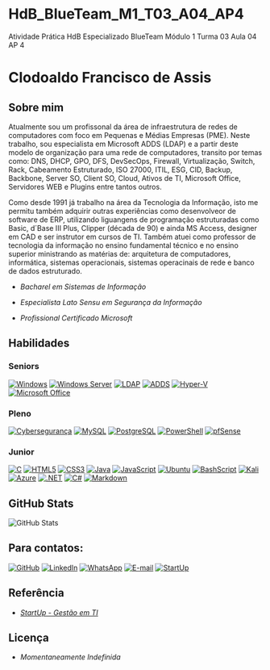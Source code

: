 # HdB_BlueTeam_M1_T03_A04_AP4
Atividade Prática HdB Especializado BlueTeam Módulo 1 Turma 03 Aula 04 AP 4

# Clodoaldo Francisco de Assis

## Sobre mim

Atualmente sou um profissonal da área de infraestrutura de redes de computadores com foco em Pequenas e Médias Empresas (PME). Neste trabalho, sou especialista em Microsoft ADDS (LDAP) e a partir deste modelo de organização para uma rede de computadores, transito por temas como: DNS, DHCP, GPO, DFS, DevSecOps, Firewall, Virtualização, Switch, Rack, Cabeamento Estruturado, ISO 27000, ITIL, ESG, CID, Backup, Backbone, Server SO, Client SO, Cloud, Ativos de TI, Microsoft Office, Servidores WEB e Plugins entre tantos outros.

Como desde 1991 já trabalho na área da Tecnologia da Informação, isto me permitu também adquirir outras experiências como desenvolveor de software de ERP, utilizando liguangens de programação estruturadas como Basic, d´Base III Plus, Clipper (década de 90) e ainda MS Access, designer em CAD e ser instrutor em cursos de TI. Também atuei como professor de tecnologia da informação no ensino fundamental técnico e no ensino superior ministrando as matérias de: arquitetura de computadores, informática, sistemas operacionais, sistemas operacinais de rede e banco de dados estruturado.

- <em>Bacharel em Sistemas de Informação</em>

- <em>Especialista Lato Sensu em Segurança da Informação</em>

- <em>Profissional Certificado Microsoft</em>

## Habilidades

### Seniors

[![Windows](https://img.shields.io/badge/Windows-00A4EF?style=for-the-badge&logo=windows&logoColor=white)](https://www.microsoft.com/windows)
[![Windows Server](https://img.shields.io/badge/Windows_Server-0078D6?style=for-the-badge&logo=windows&logoColor=white)](https://learn.microsoft.com/en-us/windows-server/)
[![LDAP](https://img.shields.io/badge/LDAP-FF0000?style=for-the-badge&logoColor=white)](https://ldap.com/)
[![ADDS](https://img.shields.io/badge/ADDS-0078D6?style=for-the-badge&logo=windows&logoColor=white)](https://learn.microsoft.com/en-us/windows-server/identity/ad-ds/get-started/virtual-dc/active-directory-domain-services-overview)
[![Hyper-V](https://img.shields.io/badge/Hyper_V-FFB900?style=for-the-badge&logo=windows&logoColor=white)](https://learn.microsoft.com/en-us/windows-server/virtualization/hyper-v/hyper-v-technology-overview)
[![Microsoft Office](https://img.shields.io/badge/Microsoft_Office-F25022?style=for-the-badge&logo=microsoft-office&logoColor=white)](https://www.microsoft.com/microsoft-365)

### Pleno

[![Cybersegurança](https://img.shields.io/badge/Cybersegurança-4CAF50?style=for-the-badge&logo=shield-check&logoColor=white)](https://startup.inf.br/site/?p=397)
[![MySQL](https://img.shields.io/badge/MySQL-00000F?style=for-the-badge&logo=mysql&logoColor=white)](https://dev.mysql.com/)
[![PostgreSQL](https://img.shields.io/badge/PostgreSQL-000?style=for-the-badge&logo=postgresql)](https://www.postgresql.org/)
[![PowerShell](https://img.shields.io/badge/PowerShell-5391FE?style=for-the-badge&logo=powershell&logoColor=white)](https://docs.microsoft.com/en-us/powershell/)
[![pfSense](https://img.shields.io/badge/pfSense-312121?style=for-the-badge&logo=firewall&logoColor=white)](https://www.pfsense.org/)

### Junior

[![C](https://img.shields.io/badge/C-00599C?style=for-the-badge&logo=c&logoColor=white)](https://learn.microsoft.com/pt-br/cpp/c-language/?view=msvc-170)
[![HTML5](https://img.shields.io/badge/HTML5-E34F26?style=for-the-badge&logo=html5&logoColor=white)](https://html.spec.whatwg.org/multipage/)
[![CSS3](https://img.shields.io/badge/CSS3-1572B6?style=for-the-badge&logo=css3&logoColor=white)](https://www.w3.org/Style/CSS/Overview.en.html)
[![Java](https://img.shields.io/badge/java-%23ED8B00.svg?style=for-the-badge&logo=openjdk&logoColor=white)](https://openjdk.org/)
[![JavaScript](https://img.shields.io/badge/JavaScript-F7DF1E?style=for-the-badge&logo=javascript&logoColor=black)](https://web.dev/javascript?hl=pt-br)
[![Ubuntu](https://img.shields.io/badge/Ubuntu-35495E?style=for-the-badge&logo=ubuntu&logoColor=2CA5E0)](https://ubuntu.com/)
[![BashScript](https://img.shields.io/badge/bash%20script-0101?style=flat&logo=gnubash&logoColor=%23FFFFFF&labelColor=%23000000)](https://www.gnu.org/software/bash/)
[![Kali](https://img.shields.io/badge/Kali-268BEE?style=for-the-badge&logo=kalilinux&logoColor=white)](https://www.kali.org/)
[![Azure](https://img.shields.io/badge/Azure-blue?style=for-the-badge&logo=microsoft%20azure&logoColor=blue&labelColor=FFFFFF&link=https%3A%2F%2Fimages.app.goo.gl%2FK7PN1jYJd57x4q7A8)](https://portal.azure.com)
[![.NET](https://img.shields.io/badge/.NET-5C2D91?style=for-the-badge&logo=.net&logoColor=white)](https://dotnet.microsoft.com/pt-br/)
[![C#](https://img.shields.io/badge/C%23-239120?style=for-the-badge&logo=c-sharp&logoColor=white)](https://dotnet.microsoft.com/pt-br/languages/csharp)
[![Markdown](https://img.shields.io/badge/Markdown-000?style=for-the-badge&logo=markdown)](https://www.markdownguide.org/)

## GitHub Stats

![GitHub Stats](https://github-readme-stats.vercel.app/api?username=clodoaldofa&theme=transparent&bg_color=000&border_color=30A3DC&show_icons=true&icon_color=30A3DC&title_color=E94D5F&text_color=FFF)


## Para contatos:

[![GitHub](https://img.shields.io/badge/GitHub-100000?style=for-the-badge&logo=github&logoColor=white)](https://github.com/clodoaldofa)
[![LinkedIn](https://img.shields.io/badge/LinkedIn-0077B5?style=for-the-badge&logo=linkedin&logoColor=white)](https://www.linkedin.com/in/clodoaldofa/)
[![WhatsApp](https://img.shields.io/badge/WhatsApp-25D366?style=for-the-badge&logo=whatsapp&logoColor=white)](https://wa.me/+554499122066?text=Olá%20StartUp!%0ATeclo%20com%20Clodoaldo%3F)
[![E-mail](https://img.shields.io/badge/-Email-000?style=for-the-badge&logo=microsoft-outlook&logoColor=007BFF)](mailto:contato@startup.inf.br)
[![StartUp](https://img.shields.io/badge/StartUp-FF6F61?style=for-the-badge&logo=laptop&logoColor=white)](https://www.startup.inf.br/site)


## Referência

 - <em>[StartUp - Gestão em TI](https://www.startup.inf.br/site)</em>
 


## Licença

 - <em>Momentaneamente Indefinida</em>

